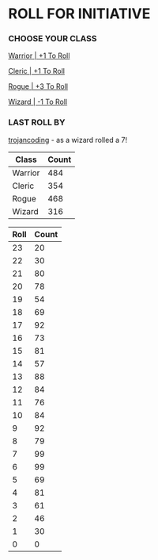 # ROLL FOR INITIATIVE
### CHOOSE YOUR CLASS

[Warrior | +1 To Roll](https://github.com/benjaminsampica/benjaminsampica/issues/new?title=roll%7Cwarrior&body=Just+click+%27Submit+new+issue%27.)

[Cleric | +1 To Roll](https://github.com/benjaminsampica/benjaminsampica/issues/new?title=roll%7Ccleric&body=Just+click+%27Submit+new+issue%27.)

[Rogue | +3 To Roll](https://github.com/benjaminsampica/benjaminsampica/issues/new?title=roll%7Crogue&body=Just+click+%27Submit+new+issue%27.)

[Wizard | -1 To Roll](https://github.com/benjaminsampica/benjaminsampica/issues/new?title=roll%7Cwizard&body=Just+click+%27Submit+new+issue%27.)
### LAST ROLL BY
[trojancoding](https://www.github.com/trojancoding) - as a wizard rolled a 7!

|Class|Count|
|-|-|
|Warrior|484|
|Cleric|354|
|Rogue|468|
|Wizard|316|

|Roll|Count|
|-|-|
|23|20
|22|30
|21|80
|20|78
|19|54
|18|69
|17|92
|16|73
|15|81
|14|57
|13|88
|12|84
|11|76
|10|84
|9|92
|8|79
|7|99
|6|99
|5|69
|4|81
|3|61
|2|46
|1|30
|0|0
